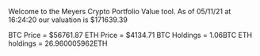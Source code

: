 Welcome to the Meyers Crypto Portfolio Value tool. 
As of 05/11/21 at 16:24:20 our valuation is $171639.39 

BTC Price = $56761.87
 ETH Price = $4134.71
BTC Holdings = 1.06BTC
 ETH holdings = 26.960005962ETH 
